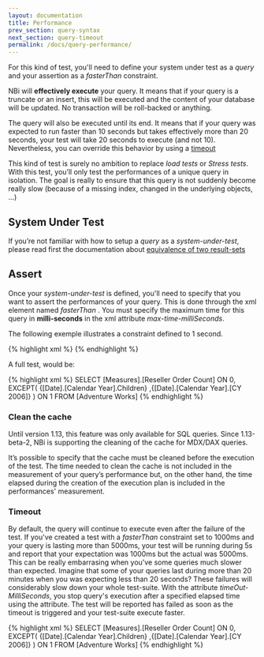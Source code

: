 ```yaml
---
layout: documentation
title: Performance
prev_section: query-syntax
next_section: query-timeout
permalink: /docs/query-performance/
---
```

For this kind of test, you'll need to define your system under test as a *query* and your assertion as a *fasterThan* constraint.

NBi will **effectively execute** your query. It means that if your query is a truncate or an insert, this will be executed and the content of your database will be updated. No transaction will be roll-backed or anything.

The query will also be executed until its end. It means that if your query was expected to run faster than 10 seconds but takes effectively more than 20 seconds, your test will take 20 seconds to execute (and not 10). Nevertheless, you can override this behavior by using a [timeout](#timeout)

This kind of test is surely no ambition to replace *load tests* or *Stress tests*. With this test, you’ll only test the performances of a unique query in isolation. The goal is really to ensure that this query is not suddenly become really slow (because of a missing index, changed in the underlying objects, ...)

## System Under Test

If you’re not familiar with how to setup a *query* as a *system-under-test*, please read first the documentation about [equivalence of two result-sets](../compare-equivalence-resultsets/)

## Assert

Once your *system-under-test* is defined, you'll need to specify that you want to assert the performances of your query. This is done through the xml element named *fasterThan* . You must specify the maximum time for this query in **milli-seconds** in the xml attribute *max-time-milliSeconds*.

The following exemple illustrates a constraint defined to 1 second.

{% highlight xml %}
<assert>
  <fasterThan max-time-milliSeconds="1000"/>
</assert>
{% endhighlight %}

A full test, would be:

{% highlight xml %}
<test name="A fast MDX query">
  <system-under-test>
  <result-set>
    <query connection-string="...">
    SELECT
      [Measures].[Reseller Order Count] ON 0,
    EXCEPT(
      {[Date].[Calendar Year].Children}
      ,{[Date].[Calendar Year].[CY 2006]}
    ) ON 1
    FROM
      [Adventure Works]
    </query>
  </result-set>
  </system-under-test>
  <assert>
  <fasterThan max-time-milliSeconds="1000"/>
  </assert>
</test>
{% endhighlight %}

### Clean the cache

Until version 1.13, this feature was only available for SQL queries. Since  1.13-beta-2, NBi is supporting the cleaning of the cache for MDX/DAX queries.

It’s possible to specify that the cache must be cleaned before the execution of the test. The time needed to clean the cache is not included in the measurement of your query’s performance but, on the other hand, the time elapsed during the creation of the execution plan is included in the performances' measurement.

### Timeout

By default, the query will continue to execute even after the failure of the test. If you've created a test with a *fasterThan* constraint set to 1000ms and your query is lasting more than 5000ms, your test will be running during 5s and report that your expectation was 1000ms but the actual was 5000ms.
This can be really embarrasing when you've some queries much slower than expected. Imagine that some of your queries last during more than 20 minutes when you was expecting less than 20 seconds? These failures will considerably slow down your whole test-suite. With the attribute *timeOut-MilliSeconds*, you stop query's execution after a specified elapsed time using the attribute. The test will be reported has failed as soon as the timeout is triggered and your test-suite execute faster.

{% highlight xml %}
<test name="A fast MDX query">
  <system-under-test>
    <result-set>
      <query name="MDX" connection-string="...">
        SELECT
          [Measures].[Reseller Order Count] ON 0,
          EXCEPT(
            {[Date].[Calendar Year].Children}
            ,{[Date].[Calendar Year].[CY 2006]}
          ) ON 1
        FROM
          [Adventure Works]
      </query>
    </result-set>
   </system-under-test>
   <assert>
    <fasterThan
      max-time-milliSeconds="1000"
      timeOut-MilliSeconds="5000"
    />
   </assert>
</test>
{% endhighlight %}
